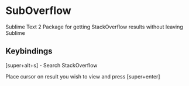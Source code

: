SubOverflow
===========
Sublime Text 2 Package for getting StackOverflow results without leaving Sublime

## Keybindings
[super+alt+s] - Search StackOverflow

Place cursor on result you wish to view and press [super+enter]
